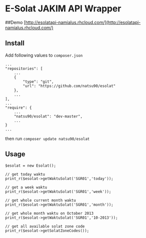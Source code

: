 # E-Solat JAKIM API Wrapper

##Demo
[http://esolatapi-namialus.rhcloud.com/](http://esolatapi-namialus.rhcloud.com/)

## Install

Add following values to `composer.json`

    ...
    "repositories": [
    	...
    	{
    		"type": "git",
        	"url": "https://github.com/natsu90/esolat"
        },
        ...
    ],
    ...
    "require": {
        ...
        "natsu90/esolat": "dev-master",
        ...
    }
    ...

then run `composer update natsu90/esolat`

## Usage

    $esolat = new Esolat();

    // get today waktu
    print_r($esolat->getWaktuSolat('SGR01','today'));

    // get a week waktu
    print_r($esolat->getWaktuSolat('SGR01','week'));

    // get whole current month waktu
    print_r($esolat->getWaktuSolat('SGR01','month'));

    // get whole month waktu on October 2013
    print_r($esolat->getWaktuSolat('SGR01','10-2013'));

    // get all available solat zone code
    print_r($esolat->getSolatZoneCodes());